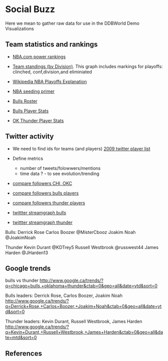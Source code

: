 # Social Buzz

Here we mean to gather raw data for use in the DDBWorld Demo Visualizations

## Team statistics and rankings

* [NBA.com power rankings](http://www.nba.com/powerrankings/)
* [Team standings (by Division)](http://www.nba.com/standings/team_record_comparison/conferenceNew_Std_Div.html).
This graph includes markings for playoffs: clinched, conf,division,and eliminiated

* [Wikipedia NBA Playoffs Explanation](http://en.wikipedia.org/wiki/NBA_Playoffs)
* [NBA seeding primer](http://www.nba.com/features/seedingprimer07.html)
* [Bulls Roster](http://sports.yahoo.com/nba/teams/chi/roster)
* [Bulls Player Stats](http://sports.yahoo.com/nba/teams/chi/stats?stat_category=nba.stat_category.3)
* [OK Thunder Player Stats](http://sports.yahoo.com/nba/teams/okc/stats?sort=0&season=2011)

## Twitter activity

* We need to find ids for teams (and players)
    [2009 twitter player list](http://hoopeduponline.com/2009/03/30/a-list-of-every-nba-player-on-twitter/)
    
* Define metrics
    * number of tweets/folowwers/mentions 
    * time data ? - to see evolution/trending
    
* [compare followers CHI, OKC](http://twittercounter.com/compare/chicagobulls/okcthunder/week/followers)
* [compare followers bulls players](http://twittercounter.com/compare/MisterCbooz/JoakimNoah/week/followers)
* [compare followers thunder players]()
* [twittter streamgraph bulls](http://www.neoformix.com/Projects/TwitterStreamGraphs/view.php?q=@chicagobulls)
* [twittter streamgraph thunder](http://www.neoformix.com/Projects/TwitterStreamGraphs/view.php?q=@okcthunder)

Bulls: 
  Derrick Rose
  Carlos Boozer @MisterCbooz
  Joakim Noah  @JoakimNoah

Thunder
  Kevin Durant @KDTrey5
  Russell Westbrook @russwest44
  James Harden @JHarden13
  
## Google trends
  bulls vs thunder
    http://www.google.ca/trends/?q=chicago+bulls,+oklahoma+thunder&ctab=0&geo=all&date=ytd&sort=0
  
  Bulls leaders: Derrick Rose, Carlos Boozer, Joakim Noah
  http://www.google.ca/trends/?q=Derrick+Rose,+Carlos+Boozer,+Joakim+Noah&ctab=0&geo=all&date=ytd&sort=0
  
  Thunder leaders:  Kevin Durant, Russell Westbrook, James Harden
  http://www.google.ca/trends/?q=Kevin+Durant,+Russell+Westbrook,+James+Harden&ctab=0&geo=all&date=mtd&sort=0
## References
